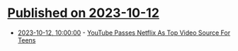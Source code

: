 # [Published on 2023-10-12](index.md)

* [2023-10-12, 10:00:00](https://news.slashdot.org/story/23/10/12/0112244/youtube-passes-netflix-as-top-video-source-for-teens?utm_source=rss1.0mainlinkanon&utm_medium=feed) - [YouTube Passes Netflix As Top Video Source For Teens](https://news.slashdot.org/story/23/10/12/0112244/youtube-passes-netflix-as-top-video-source-for-teens?utm_source=rss1.0mainlinkanon&utm_medium=feed)
